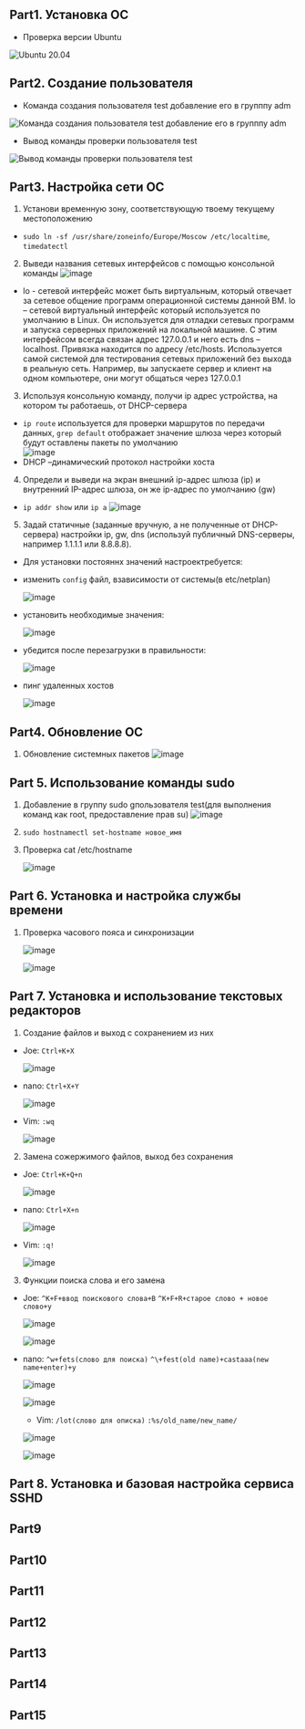 ## Part1. Установка ОС
- Проверка версии Ubuntu

![Ubuntu 20.04](https://github.com/user-attachments/assets/e8327404-e674-44a8-ad17-2c746f1f3f8b)

## Part2. Создание пользователя
- Команда создания пользователя test добавление его в групппу adm

![Команда создания пользователя test добавление его в групппу adm](https://github.com/user-attachments/assets/b9db3076-842c-4bbf-b7eb-0e32487f0dcb)

- Вывод команды проверки пользователя test

![Вывод команды проверки пользователя test](https://github.com/user-attachments/assets/b45e1f7c-07ac-4d50-abde-31cfb3f4e09c)
## Part3. Настройка сети ОС
1. Установи временную зону, соответствующую твоему текущему местоположению
- `sudo ln -sf /usr/share/zoneinfo/Europe/Moscow /etc/localtime`, `timedatectl`

2. Выведи названия сетевых интерфейсов с помощью консольной команды
   ![image](https://github.com/user-attachments/assets/d1c95fc8-5f46-49e3-a257-759230dcbc36)

- lo - сетевой интерфейс может быть виртуальным, который отвечает за сетевое общение программ операционной системы данной ВМ. lo – сетевой виртуальный интерфейс который используется по умолчанию в Linux. Он используется для отладки сетевых программ и запуска серверных приложений на локальной машине. С этим интерфейсом всегда связан адрес 127.0.0.1 и него есть dns – localhost. Привязка находится по адресу /etc/hosts. Используется самой системой для тестирования сетевых приложений без выхода в реальную сеть. Например, вы запускаете сервер и клиент на одном компьютере, они могут общаться через 127.0.0.1

3. Используя консольную команду, получи ip адрес устройства, на котором ты работаешь, от DHCP-сервера
- `ip route` используется для проверки маршрутов по передачи данных, `grep default` отображает значение шлюза через который будут оставлены пакеты по умолчанию   
   ![image](https://github.com/user-attachments/assets/7ca383dd-c9b1-4144-ad40-77a5e7623f6b)
- DHCP –динамический протокол настройки хоста
4. Определи и выведи на экран внешний ip-адрес шлюза (ip) и внутренний IP-адрес шлюза, он же ip-адрес по умолчанию (gw)
- `ip addr show` или `ip a`
    ![image](https://github.com/user-attachments/assets/04929cd0-9963-4ad3-a68c-5b34f3537935)
5. Задай статичные (заданные вручную, а не полученные от DHCP-сервера) настройки ip, gw, dns (используй публичный DNS-серверы, например 1.1.1.1 или 8.8.8.8).
- Для установки постояннх значений настроектребуется:
- изменить `config` файл, взависимости от системы(в etc/netplan)

    ![image](https://github.com/user-attachments/assets/3af26ed8-afa1-4b49-afcd-a43e875cd4c4)
    
- установить необходимые значения:

    ![image](https://github.com/user-attachments/assets/1c528f66-a6ec-4028-bf12-66f9ae39dc42)
    
- убедится после перезагрузки в правильности:

    ![image](https://github.com/user-attachments/assets/eaa17773-83fb-424e-b85a-29532c1aa464)
  
- пинг удаленных хостов

     ![image](https://github.com/user-attachments/assets/8d081775-3f35-4bc5-9ed9-517b348fb18d)
## Part4. Обновление ОС
1. Обновление системных пакетов
   ![image](https://github.com/user-attachments/assets/014e8c96-509e-48fd-b224-1e3e4c0fa1b4)

## Part 5. Использование команды sudo
1. Добавление в группу sudo gпользователя test(для выполнения команд как root, предоставление прав su)
   ![image](https://github.com/user-attachments/assets/e88ca2eb-9564-4915-bd35-a9926bf3f9dd)
2. `sudo hostnamectl set-hostname новое_имя`

3. Проверка cat /etc/hostname
   
   ![image](https://github.com/user-attachments/assets/a6d246c1-1905-47df-807b-07596d36a2be)

   
## Part 6. Установка и настройка службы времени
1. Проверка часового пояса и синхронизации
   
   ![image](https://github.com/user-attachments/assets/88500da5-f4b4-4be9-b8d9-d2343361531d)

   ![image](https://github.com/user-attachments/assets/f5322964-9c21-4b41-a928-da9a61692208)


## Part 7. Установка и использование текстовых редакторов
1. Создание файлов и выход с сохранением из них
- Joe: `Ctrl+K+X`
   
   ![image](https://github.com/user-attachments/assets/54b32074-f71b-4b17-98c3-0c0efaaa8e7b)
   
- nano: `Ctrl+X+Y`
   
   ![image](https://github.com/user-attachments/assets/0c3abff2-1af4-4b4a-8c58-128f822eae42)
   
- Vim: `:wq`
   
   ![image](https://github.com/user-attachments/assets/7d9fe677-e289-4395-a037-c01746a73c18)

2. Замена сожержимого файлов, выход без сохранения
- Joe: `Ctrl+K+Q+n`
   
   ![image](https://github.com/user-attachments/assets/68df6a16-3ee4-4b70-808d-ac237fdb3500)

- nano: `Ctrl+X+n`

   ![image](https://github.com/user-attachments/assets/b609989f-71d0-443c-acbd-3e1dd261919f)

- Vim: `:q!`

   ![image](https://github.com/user-attachments/assets/fa3fb833-4cfa-4a86-816b-7d225550b0fa)

3. Функции поиска слова и его замена
- Joe:   `^K+F+ввод поискового слова+B`
         `^K+F+R+старое слово + новое слово+y`

   ![image](https://github.com/user-attachments/assets/73a1db4b-4d56-4b68-a32b-d7007d400e89)

   ![image](https://github.com/user-attachments/assets/32adf2fe-9dd2-46c5-b490-eb843bcbaba2)

- nano: `^w+fets(слово для поиска)`
        `^\+fest(old name)+castaaa(new name+enter)+y`
  
  ![image](https://github.com/user-attachments/assets/26cce4de-b8c1-4484-a0cc-66ac061061ad)

  ![image](https://github.com/user-attachments/assets/5d68c54b-86df-4141-9fd3-81c964fbf26e)

  - Vim: `/lot(слово для описка)`
  `:%s/old_name/new_name/`
 
   ![image](https://github.com/user-attachments/assets/d90929e4-6f8e-4eed-9af0-13609e6a8ea0)

   ![image](https://github.com/user-attachments/assets/e78f0272-b194-43d8-a6ac-d6a6b5462aa3)

## Part 8. Установка и базовая настройка сервиса SSHD

## Part9

## Part10

## Part11

## Part12

## Part13

## Part14

## Part15
